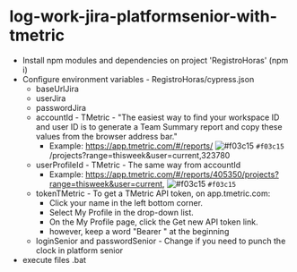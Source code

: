 # log-work-jira-platformsenior-with-tmetric
- Install npm modules and dependencies on project 'RegistroHoras' (npm i)
- Configure environment variables - RegistroHoras/cypress.json
  - baseUrlJira
  - userJira
  - passwordJira
  - accountId - TMetric - "The easiest way to find your workspace ID and user ID is to generate a Team Summary report and copy these values from the browser address bar."
    - Example: https://app.tmetric.com/#/reports/ ![#f03c15](405350) `#f03c15` /projects?range=thisweek&user=current,323780
  - userProfileId - TMetric - The same way from accountId
    - Example: https://app.tmetric.com/#/reports/405350/projects?range=thisweek&user=current, ![#f03c15](323780) `#f03c15`
  - tokenTMetric - To get a TMetric API token, on app.tmetric.com: 
    - Click your name in the left bottom corner.
    - Select My Profile in the drop-down list.  
    - On the My Profile page, click the Get new API token link.
    - however, keep a word "Bearer " at the beginning
  - loginSenior and passwordSenior - Change if you need to punch the clock in platform senior
- execute files .bat
